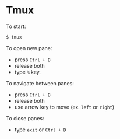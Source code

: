 # Tmux

To start:
```sh
$ tmux
```

To open new pane:
- press `Ctrl + B`
- release both
- type `%` key.

To navigate between panes:
- press `Ctrl + B`
- release both
- use arrow key to move (ex. `left` or `right`)

To close panes:
- type `exit` or `Ctrl + D`